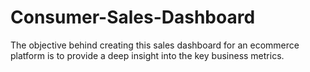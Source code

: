 # Consumer-Sales-Dashboard
The objective behind creating this sales dashboard for an ecommerce platform is to provide a deep insight into the key business metrics.
